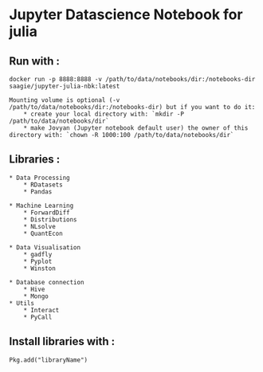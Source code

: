 # Jupyter Datascience Notebook for julia

## Run with :
	docker run -p 8888:8888 -v /path/to/data/notebooks/dir:/notebooks-dir saagie/jupyter-julia-nbk:latest

	Mounting volume is optional (-v /path/to/data/notebooks/dir:/notebooks-dir) but if you want to do it:
		* create your local directory with: `mkdir -P /path/to/data/notebooks/dir`
		* make Jovyan (Jupyter notebook default user) the owner of this directory with: `chown -R 1000:100 /path/to/data/notebooks/dir`

## Libraries :
	* Data Processing
		* RDatasets
		* Pandas

	* Machine Learning
		* ForwardDiff
		* Distributions
		* NLsolve
		* QuantEcon

	* Data Visualisation
		* gadfly
		* Pyplot
		* Winston

	* Database connection
		* Hive
		* Mongo
	* Utils
		* Interact
		* PyCall

## Install libraries with :
	Pkg.add("libraryName")
